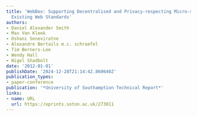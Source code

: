 ```yaml
---
title: 'WebBox: Supporting Decentralised and Privacy-respecting Micro-sharing with
  Existing Web Standards'
authors:
- Daniel Alexander Smith
- Max Van Kleek
- Oshani Seneviratne
- Alexandre Bertails m.c. schraefel
- Tim Berners-Lee
- Wendy Hall
- Nigel Shadbolt
date: '2012-01-01'
publishDate: '2024-12-28T21:14:42.860640Z'
publication_types:
- paper-conference
publication: '*University of Southamption Technical Report*'
links:
- name: URL
  url: https://eprints.soton.ac.uk/273011
---
```

